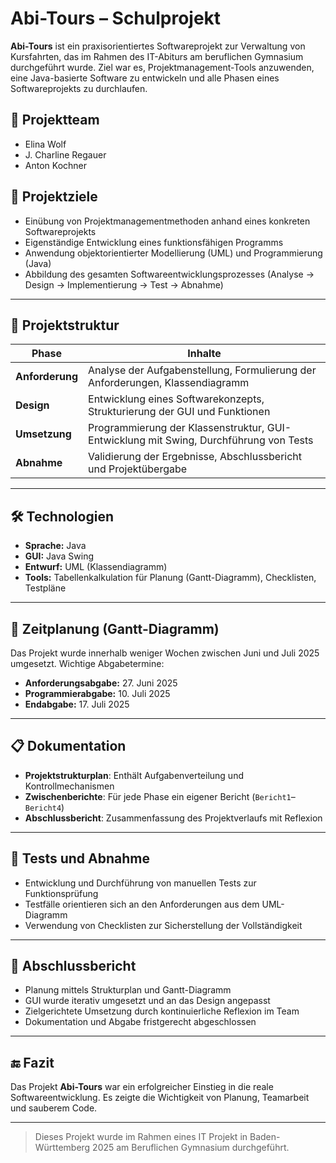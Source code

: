 # Abi-Tours – Schulprojekt

**Abi-Tours** ist ein praxisorientiertes Softwareprojekt zur Verwaltung von Kursfahrten, das im Rahmen des IT-Abiturs am beruflichen Gymnasium durchgeführt wurde. Ziel war es, Projektmanagement-Tools anzuwenden, eine Java-basierte Software zu entwickeln und alle Phasen eines Softwareprojekts zu durchlaufen.

## 👥 Projektteam

- Elina Wolf  
- J. Charline Regauer  
- Anton Kochner

## 🎯 Projektziele

- Einübung von Projektmanagementmethoden anhand eines konkreten Softwareprojekts
- Eigenständige Entwicklung eines funktionsfähigen Programms
- Anwendung objektorientierter Modellierung (UML) und Programmierung (Java)
- Abbildung des gesamten Softwareentwicklungsprozesses (Analyse → Design → Implementierung → Test → Abnahme)

---

## 📁 Projektstruktur

| Phase        | Inhalte                                                                 |
|--------------|-------------------------------------------------------------------------|
| **Anforderung** | Analyse der Aufgabenstellung, Formulierung der Anforderungen, Klassendiagramm |
| **Design**       | Entwicklung eines Softwarekonzepts, Strukturierung der GUI und Funktionen   |
| **Umsetzung**    | Programmierung der Klassenstruktur, GUI-Entwicklung mit Swing, Durchführung von Tests |
| **Abnahme**      | Validierung der Ergebnisse, Abschlussbericht und Projektübergabe              |

---

## 🛠️ Technologien

- **Sprache:** Java  
- **GUI:** Java Swing  
- **Entwurf:** UML (Klassendiagramm)
- **Tools:** Tabellenkalkulation für Planung (Gantt-Diagramm), Checklisten, Testpläne

---

## 📅 Zeitplanung (Gantt-Diagramm)

Das Projekt wurde innerhalb weniger Wochen zwischen Juni und Juli 2025 umgesetzt. Wichtige Abgabetermine:

- **Anforderungsabgabe:** 27. Juni 2025  
- **Programmierabgabe:** 10. Juli 2025  
- **Endabgabe:** 17. Juli 2025  

---

## 📋 Dokumentation

- **Projektstrukturplan**: Enthält Aufgabenverteilung und Kontrollmechanismen  
- **Zwischenberichte**: Für jede Phase ein eigener Bericht (`Bericht1`–`Bericht4`)  
- **Abschlussbericht**: Zusammenfassung des Projektverlaufs mit Reflexion  

---

## 🧪 Tests und Abnahme

- Entwicklung und Durchführung von manuellen Tests zur Funktionsprüfung
- Testfälle orientieren sich an den Anforderungen aus dem UML-Diagramm
- Verwendung von Checklisten zur Sicherstellung der Vollständigkeit

---

## 📝 Abschlussbericht

- Planung mittels Strukturplan und Gantt-Diagramm
- GUI wurde iterativ umgesetzt und an das Design angepasst
- Zielgerichtete Umsetzung durch kontinuierliche Reflexion im Team
- Dokumentation und Abgabe fristgerecht abgeschlossen

---

## 🔚 Fazit

Das Projekt **Abi-Tours** war ein erfolgreicher Einstieg in die reale Softwareentwicklung. Es zeigte die Wichtigkeit von Planung, Teamarbeit und sauberem Code.

---

> Dieses Projekt wurde im Rahmen eines IT Projekt in Baden-Württemberg 2025 am Beruflichen Gymnasium durchgeführt.
